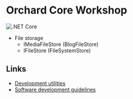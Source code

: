 # Orchard Core Workshop

![.NET Core](https://github.com/dlidstrom/OrchardCoreModuleDemo/workflows/.NET%20Core/badge.svg)

- File storage
  - IMediaFileStore (BlogFileStore)
  - IFileStore (FileSystemStore)

## Links

- [Development utilities](https://orcharddojo.net/orchard-resources/CoreLibrary/Utilities/)
- [Software development guidelines](https://orcharddojo.net/orchard-resources/CoreLibrary/DevelopmentGuidelines/)
